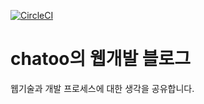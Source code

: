 [![CircleCI](https://circleci.com/gh/chatoo2412/chatoo2412.github.io.svg?style=svg)](https://circleci.com/gh/chatoo2412/chatoo2412.github.io)

# chatoo의 웹개발 블로그

웹기술과 개발 프로세스에 대한 생각을 공유합니다.

